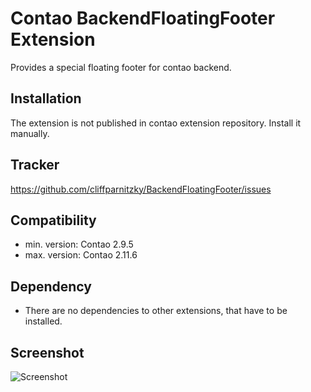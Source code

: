 Contao BackendFloatingFooter Extension
======================================

Provides a special floating footer for contao backend.


Installation
------------

The extension is not published in contao extension repository.
Install it manually.


Tracker
-------

https://github.com/cliffparnitzky/BackendFloatingFooter/issues


Compatibility
-------------

- min. version: Contao 2.9.5
- max. version: Contao 2.11.6


Dependency
----------

- There are no dependencies to other extensions, that have to be installed.


Screenshot
----------

![Screenshot](https://raw.github.com/cliffparnitzky/BackendFloatingFooter/master/screenshot.jpg)
